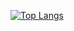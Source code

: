 [![Top Langs](https://github-readme-stats.vercel.app/api/top-langs/?username=nagchanallen&exclude_repo=atcoder_workplace&theme=onedark&layout=compact)](https://github.com/anuraghazra/github-readme-stats)

<!--
**nagchanallen/nagchanallen** is a ✨ _special_ ✨ repository because its `README.md` (this file) appears on your GitHub profile.

Here are some ideas to get you started:

- 🔭 I’m currently working on ...
- 🌱 I’m currently learning ...
- 👯 I’m looking to collaborate on ...
- 🤔 I’m looking for help with ...
- 💬 Ask me about ...
- 📫 How to reach me: ...
- 😄 Pronouns: ...
- ⚡ Fun fact: ...
-->
